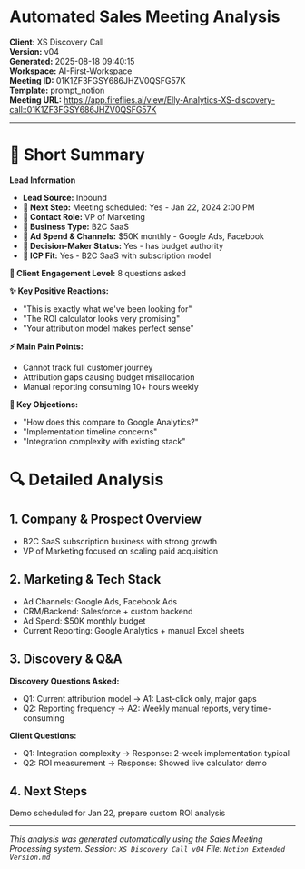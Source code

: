# Automated Sales Meeting Analysis
**Client:** XS Discovery Call  
**Version:** v04  
**Generated:** 2025-08-18 09:40:15  
**Workspace:** AI-First-Workspace  
**Meeting ID:** 01K1ZF3FGSY686JHZV0QSFG57K  
**Template:** prompt_notion  
**Meeting URL:** https://app.fireflies.ai/view/Elly-Analytics-XS-discovery-call::01K1ZF3FGSY686JHZV0QSFG57K

---


# 📌 Short Summary

**Lead Information**
- **Lead Source:** Inbound
- **🚀 Next Step:** Meeting scheduled: Yes - Jan 22, 2024 2:00 PM
- **👤 Contact Role:** VP of Marketing
- **👤 Business Type:** B2C SaaS
- **💸 Ad Spend & Channels:** $50K monthly - Google Ads, Facebook
- **🎯 Decision-Maker Status:** Yes - has budget authority
- **🎯 ICP Fit:** Yes - B2C SaaS with subscription model

**💬 Client Engagement Level:** 8 questions asked

**✨ Key Positive Reactions:**
- "This is exactly what we've been looking for"
- "The ROI calculator looks very promising"
- "Your attribution model makes perfect sense"

**⚡ Main Pain Points:**
- Cannot track full customer journey
- Attribution gaps causing budget misallocation
- Manual reporting consuming 10+ hours weekly

**🚧 Key Objections:**
- "How does this compare to Google Analytics?"
- "Implementation timeline concerns"
- "Integration complexity with existing stack"

# 🔍 Detailed Analysis

## 1. Company & Prospect Overview
- B2C SaaS subscription business with strong growth
- VP of Marketing focused on scaling paid acquisition

## 2. Marketing & Tech Stack
- Ad Channels: Google Ads, Facebook Ads
- CRM/Backend: Salesforce + custom backend
- Ad Spend: $50K monthly budget
- Current Reporting: Google Analytics + manual Excel sheets

## 3. Discovery & Q&A
**Discovery Questions Asked:**
- Q1: Current attribution model → A1: Last-click only, major gaps
- Q2: Reporting frequency → A2: Weekly manual reports, very time-consuming

**Client Questions:**
- Q1: Integration complexity → Response: 2-week implementation typical
- Q2: ROI measurement → Response: Showed live calculator demo

## 4. Next Steps
Demo scheduled for Jan 22, prepare custom ROI analysis


---

*This analysis was generated automatically using the Sales Meeting Processing system.*
*Session: `XS Discovery Call v04`*
*File: `Notion Extended Version.md`*
